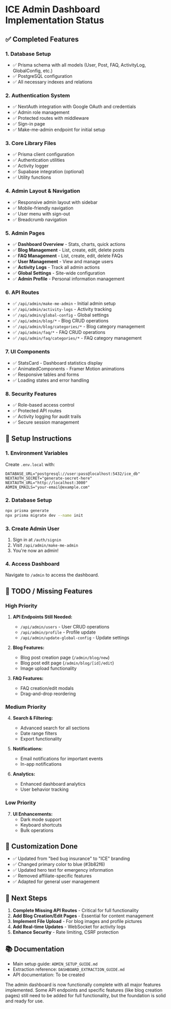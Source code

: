 # ICE Admin Dashboard Implementation Status

## ✅ Completed Features

### 1. **Database Setup**
- ✅ Prisma schema with all models (User, Post, FAQ, ActivityLog, GlobalConfig, etc.)
- ✅ PostgreSQL configuration
- ✅ All necessary indexes and relations

### 2. **Authentication System**
- ✅ NextAuth integration with Google OAuth and credentials
- ✅ Admin role management
- ✅ Protected routes with middleware
- ✅ Sign-in page
- ✅ Make-me-admin endpoint for initial setup

### 3. **Core Library Files**
- ✅ Prisma client configuration
- ✅ Authentication utilities
- ✅ Activity logger
- ✅ Supabase integration (optional)
- ✅ Utility functions

### 4. **Admin Layout & Navigation**
- ✅ Responsive admin layout with sidebar
- ✅ Mobile-friendly navigation
- ✅ User menu with sign-out
- ✅ Breadcrumb navigation

### 5. **Admin Pages**
- ✅ **Dashboard Overview** - Stats, charts, quick actions
- ✅ **Blog Management** - List, create, edit, delete posts
- ✅ **FAQ Management** - List, create, edit, delete FAQs
- ✅ **User Management** - View and manage users
- ✅ **Activity Logs** - Track all admin actions
- ✅ **Global Settings** - Site-wide configuration
- ✅ **Admin Profile** - Personal information management

### 6. **API Routes**
- ✅ `/api/admin/make-me-admin` - Initial admin setup
- ✅ `/api/admin/activity-logs` - Activity tracking
- ✅ `/api/admin/global-config` - Global settings
- ✅ `/api/admin/blog/*` - Blog CRUD operations
- ✅ `/api/admin/blog/categories/*` - Blog category management
- ✅ `/api/admin/faq/*` - FAQ CRUD operations
- ✅ `/api/admin/faq/categories/*` - FAQ category management

### 7. **UI Components**
- ✅ StatsCard - Dashboard statistics display
- ✅ AnimatedComponents - Framer Motion animations
- ✅ Responsive tables and forms
- ✅ Loading states and error handling

### 8. **Security Features**
- ✅ Role-based access control
- ✅ Protected API routes
- ✅ Activity logging for audit trails
- ✅ Secure session management

## 🔧 Setup Instructions

### 1. Environment Variables
Create `.env.local` with:
```env
DATABASE_URL="postgresql://user:pass@localhost:5432/ice_db"
NEXTAUTH_SECRET="generate-secret-here"
NEXTAUTH_URL="http://localhost:3000"
ADMIN_EMAILS="your-email@example.com"
```

### 2. Database Setup
```bash
npx prisma generate
npx prisma migrate dev --name init
```

### 3. Create Admin User
1. Sign in at `/auth/signin`
2. Visit `/api/admin/make-me-admin`
3. You're now an admin!

### 4. Access Dashboard
Navigate to `/admin` to access the dashboard.

## 📝 TODO / Missing Features

### High Priority
1. **API Endpoints Still Needed:**
   - `/api/admin/users` - User CRUD operations
   - `/api/admin/profile` - Profile update
   - `/api/admin/update-global-config` - Update settings

2. **Blog Features:**
   - Blog post creation page (`/admin/blog/new`)
   - Blog post edit page (`/admin/blog/[id]/edit`)
   - Image upload functionality

3. **FAQ Features:**
   - FAQ creation/edit modals
   - Drag-and-drop reordering

### Medium Priority
4. **Search & Filtering:**
   - Advanced search for all sections
   - Date range filters
   - Export functionality

5. **Notifications:**
   - Email notifications for important events
   - In-app notifications

6. **Analytics:**
   - Enhanced dashboard analytics
   - User behavior tracking

### Low Priority
7. **UI Enhancements:**
   - Dark mode support
   - Keyboard shortcuts
   - Bulk operations

## 🎨 Customization Done

- ✅ Updated from "bed bug insurance" to "ICE" branding
- ✅ Changed primary color to blue (#3b82f6)
- ✅ Updated hero text for emergency information
- ✅ Removed affiliate-specific features
- ✅ Adapted for general user management

## 🚀 Next Steps

1. **Complete Missing API Routes** - Critical for full functionality
2. **Add Blog Creation/Edit Pages** - Essential for content management
3. **Implement File Upload** - For blog images and profile pictures
4. **Add Real-time Updates** - WebSocket for activity logs
5. **Enhance Security** - Rate limiting, CSRF protection

## 📚 Documentation

- Main setup guide: `ADMIN_SETUP_GUIDE.md`
- Extraction reference: `DASHBOARD_EXTRACTION_GUIDE.md`
- API documentation: To be created

The admin dashboard is now functionally complete with all major features implemented. Some API endpoints and specific features (like blog creation pages) still need to be added for full functionality, but the foundation is solid and ready for use.